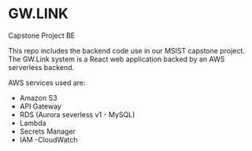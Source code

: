 # GW.LINK
Capstone Project BE

This repo includes the backend code use in our MSIST capstone project.  The GW.Link system is a React web application backed by an AWS serverless backend.

AWS services used are:
- Amazon S3
- API Gateway
- RDS (Aurora severless v1 - MySQL)
- Lambda
- Secrets Manager
- IAM
-CloudWatch
